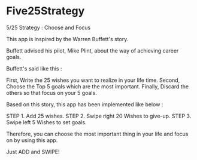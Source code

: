 # Five25Strategy

5/25 Strategy : Choose and Focus

This app is inspired by the Warren Buffett's story.

Buffett advised his pilot, Mike Plint, about the way of achieving career goals.

Buffett's said like this :

First, Write the 25 wishes you want to realize in your life time.
Second, Choose the Top 5 goals which are the most important.
Finally, Discard the others so that focus on your 5 goals.

Based on this story, this app has been implemented like below :

STEP 1. Add 25 wishes. 
STEP 2. Swipe right 20 Wishes to give-up.
STEP 3. Swipe left 5 Wishes to set goals.

Therefore, you can choose the most important thing in your life and focus on by using this app.

Just ADD and SWIPE!
